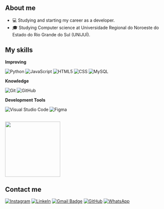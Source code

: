 ## About me

- 💻 Studying and starting my career as a developer.
- 🎓 Studying Computer science at Universidade Regional do Noroeste do Estado do Rio Grande do Sul (UNIJUÍ).

## My skills

**Improving**

![Python](https://img.shields.io/badge/Python-3776AB?style=flat&logo=python)
![JavaScript](https://img.shields.io/badge/-JavaScript-333333?style=flat&logo=javascript)
![HTML5](https://img.shields.io/badge/-HTML5-333333?style=flat&logo=HTML5)
![CSS](https://img.shields.io/badge/-CSS-333333?style=flat&logo=CSS3&logoColor=1572B6)
![MySQL](https://img.shields.io/badge/-MySQL-333333?style=flat&logo=mysql)

**Knowledge**

![Git](https://img.shields.io/badge/-Git-333333?style=flat&logo=git)
![GitHub](https://img.shields.io/badge/-GitHub-333333?style=flat&logo=github)

**Development Tools**

![Visual Studio Code](https://img.shields.io/badge/-Visual%20Studio%20Code-333333?style=flat&logo=visual-studio-code&logoColor=007ACC)
![Figma](https://img.shields.io/badge/-Figma-333333?style=flat&logo=figma&logoColor=007ACC)

<br/>

<a href="https://github.com/NicollasHolz" title="Perfil do Nicollas">
  <img height="180em" src="https://github-readme-stats.vercel.app/api?username=NicollasHolz&show_icons=true&theme=tokyonight" />
</a>

## Contact me

[![Instagram](https://img.shields.io/badge/Instagram-E4405F?style=flat&logo=instagram&logoColor=white)](https://www.instagram.com/nicoll4sholz/) 
[![LinkeIn](https://img.shields.io/badge/LinkedIn-0077B5?style=flat&logo=linkedin&logoColor=white)](https://www.linkedin.com/in/nicollas-holz-eberhardt-490327232/)
[![Gmail Badge](https://img.shields.io/badge/-nicollasholz02@gmail.com-006bed?style=flat-square&logo=Gmail&logoColor=white&link=mailto:nicollasholz02@gmail.com)](mailto:nicollasholz02@gmail.com)
[![GitHub](https://img.shields.io/github/followers/NicollasHolz?label=follow&style=social)](https://github.com/NicollasHolz)
[![WhatsApp](https://img.shields.io/badge/WhatsApp-25D366?style=flat&logo=whatsapp&logoColor=white)](https://wa.me/+5555996535396)
